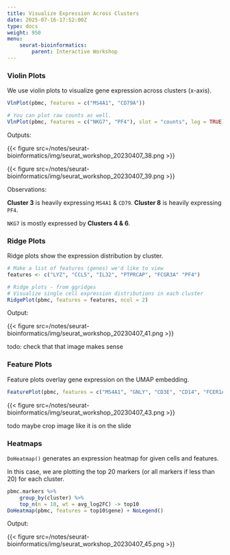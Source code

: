 ```yaml
---
title: Visualize Expression Across Clusters
date: 2025-07-16-17:52:00Z
type: docs 
weight: 950
menu: 
    seurat-bioinformatics:
        parent: Interactive Workshop
---
```


### Violin Plots

We use violin plots to visualize gene expression across clusters (x-axis).  

```r
VlnPlot(pbmc, features = c("MS4A1", "CD79A"))

# You can plot raw counts as well.
VlnPlot(pbmc, features = c("NKG7", "PF4"), slot = "counts", log = TRUE)
```
Outputs: 

{{< figure src=/notes/seurat-bioinformatics/img/seurat_workshop_20230407_38.png >}}

{{< figure src=/notes/seurat-bioinformatics/img/seurat_workshop_20230407_39.png >}}

Observations: 

**Cluster 3** is heavily expressing `MS4A1` & `CD79`. 
**Cluster 8** is heavily expressing `PF4`. 

 `NKG7` is mostly expressed by **Clusters 4 & 6**.

### Ridge Plots 

Ridge plots show the expression distribution by cluster. 

```r
# Make a list of features (genes) we'd like to view
features <- c("LYZ", "CCL5", "IL32", "PTPRCAP", "FCGR3A" "PF4")

# Ridge plots - from ggridges
# Visualize single cell expression distributions in each cluster
RidgePlot(pbmc, features = features, ncol = 2)
```

Output:

{{< figure src=/notes/seurat-bioinformatics/img/seurat_workshop_20230407_41.png >}}

todo: check that that image makes sense 

### Feature Plots

Feature plots overlay gene expression on the UMAP embedding. 

```r
FeaturePlot(pbmc, features = c("MS4A1", "GNLY", "CD3E", "CD14", "FCER1A", "FCGR3A", "LYZ", "PPBP", "CD8A"))
```

{{< figure src=/notes/seurat-bioinformatics/img/seurat_workshop_20230407_43.png >}}

todo maybe crop image like it is on the slide 

### Heatmaps

`DoHeatmap()` generates an expression heatmap for given cells and features.

In this case, we are plotting the top 20 markers (or all markers if less than 20) for each cluster. 

```r
pbmc.markers %>%
    group_by(cluster) %>%
    top_n(n = 10, wt = avg_log2FC) -> top10
DoHeatmap(pbmc, features = top10$gene) + NoLegend()
```

Output: 

{{< figure src=/notes/seurat-bioinformatics/img/seurat_workshop_20230407_45.png >}}